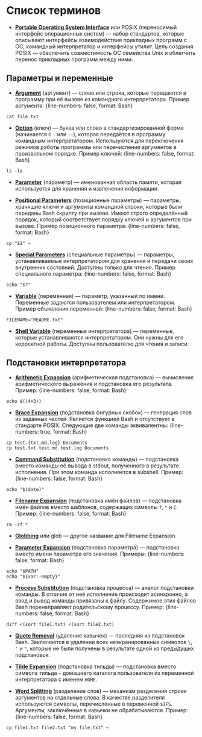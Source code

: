 # Список терминов

* [**Portable Operating System Interface**](https://ru.wikipedia.org/wiki/POSIX) или POSIX (переносимый интерфейс операционных систем) — набор стандартов, которые описывают интерфейсы взаимодействия прикладных программ с ОС, командный интерпретатор и интерфейсы утилит. Цель создания POSIX — обеспечить совместимость ОС семейства Unix и облегчить перенос прикладных программ между ними.

## Параметры и переменные

* [**Argument**](http://linuxcommand.org/lc3_wss0120.php) (аргумент) — слово или строка, которые передаются в программу при её вызове из командного интерпретатора. Пример аргумента:
{line-numbers: false, format: Bash}
```
cat file.txt
```

* [**Option**](http://linuxcommand.org/lc3_wss0120.php) (ключ) — буква или слово в стандартизированной форме (начинается с `-` или `--`), которая передаётся в программу командным интерпретатором. Используются для переключения режимов работы программы или перечисления аргументов в произвольном порядке. Пример ключей:
{line-numbers: false, format: Bash}
```
ls -la
```

* [**Parameter**](http://mywiki.wooledge.org/BashGuide/Parameters) (параметр) — именованная область памяти, которая используется для хранения и извлечения информации.

* [**Positional Parameters**](https://www.gnu.org/software/bash/manual/html_node/Shell-Parameters.html#Shell-Parameters) (позиционные параметры) — параметры, хранящие ключи и аргументы командной строки, которые были переданы Bash скрипту при вызове. Имеют строго определённый порядок, который соответствует порядку ключей и аргументов при вызове. Пример позиционного параметра:
{line-numbers: false, format: Bash}
```
cp "$1" ~
```

* [**Special Parameters**](http://mywiki.wooledge.org/BashGuide/Parameters) (специальные параметры) — параметры, устанавливаемые интерпретатором для хранения и передачи своих внутренних состояний. Доступны только для чтения. Пример специального параметра:
{line-numbers: false, format: Bash}
```
echo "$?"
```

* [**Variable**](https://www.gnu.org/software/bash/manual/html_node/Shell-Parameters.html#Shell-Parameters) (переменная) — параметр, указанный по имени. Переменные задаются пользователем или интерпретатором. Пример объявления переменной:
{line-numbers: false, format: Bash}
```
FILENAME="README.txt"
```

* [**Shell Variable**](http://tldp.org/LDP/Bash-Beginners-Guide/html/sect_03_02.html) (переменные интерпретатора) — переменные, которые устанавливаются интерпретатором. Они нужны для его корректной работы. Доступны пользователю для чтения и записи.

## Подстановки интерпретатора

* [**Arithmetic Expansion**](https://www.gnu.org/software/bash/manual/html_node/Arithmetic-Expansion.html#Arithmetic-Expansion) (арифметическая подстановка) — вычисление арифметического выражения и подстановка его результата. Пример:
{line-numbers: false, format: Bash}
```
echo $((4+3))
```

* [**Brace Expansion**](http://mywiki.wooledge.org/BraceExpansion) (подстановка фигурных скобок) — генерация слов из заданных частей. Является функцией Bash и отсутствует в стандарте POSIX. Следующие две команды эквивалентны:
{line-numbers: true, format: Bash}
```
cp test.{txt,md,log} Documents
cp test.txt test.md test.log Documents
```

* [**Command Substitution**](https://www.gnu.org/software/bash/manual/html_node/Command-Substitution.html#Command-Substitution) (подстановка команды) — подстановка вместо команды её вывода в stdout, полученного в результате исполнения. При этом команда исполняется в subshell. Пример:
{line-numbers: false, format: Bash}
```
echo "$(date)"
```

* [**Filename Expansion**](https://www.gnu.org/software/bash/manual/html_node/Filename-Expansion.html#Filename-Expansion) (подстановка имён файлов) — подстановка имён файлов вместо шаблонов, содержащих символы `?`, `*` и `[`. Пример:
{line-numbers: false, format: Bash}
```
rm -rf *
```

* [**Globbing**](https://mywiki.wooledge.org/glob?action=show&redirect=globbing) или glob — другое название для Filename Expansion.

* [**Parameter Expansion**](https://www.gnu.org/software/bash/manual/html_node/Shell-Parameter-Expansion.html#Shell-Parameter-Expansion) (подстановка параметра) — подстановка вместо имени параметра его значения. Примеры:
{line-numbers: false, format: Bash}
```
echo "$PATH"
echo "${var:-empty}"
```

* [**Process Substitution**](https://www.gnu.org/software/bash/manual/html_node/Process-Substitution.html#Process-Substitution) (подстановка процесса) — аналог подстановки команды. В отличие от неё исполнение происходит асинхронно, а ввод и вывод команды привязаны к файлу. Содержимое этих файлов Bash перенаправляет родительскому процессу. Пример:
{line-numbers: false, format: Bash}
```
diff <(sort file1.txt) <(sort file2.txt)
```

* [**Quote Removal**](https://www.gnu.org/software/bash/manual/html_node/Quote-Removal.html#Quote-Removal) (удаление кавычек) — последняя из подстановок Bash. Заключается в удалении всех неэкранированных символов `\`, `'` и `"`, которые не были получены в результате одной из предыдущих подстановок.

* [**Tilde Expansion**](https://www.gnu.org/software/bash/manual/html_node/Tilde-Expansion.html#Tilde-Expansion) (подстановка тильды) — подстановка вместо символа тильда `~` домашнего каталога пользователя из переменной интерпретатора с именем `HOME`.

* [**Word Splitting**](https://www.gnu.org/software/bash/manual/html_node/Word-Splitting.html#Word-Splitting) (разделение слов) — механизм разделения строки аргументов на отдельные слова. В качестве разделителя используются символы, перечисленные в переменной `$IFS`. Аргументы, заключённые в кавычки не обрабатываются. Пример:
{line-numbers: false, format: Bash}
```
cp file1.txt file2.txt "my file.txt" ~
```